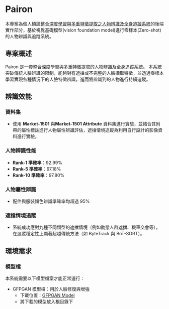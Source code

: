 # Pairon
本專案為個人碩論[整合深度學習與多重特徵提取之人物辨識及全身追蹤系統](https://hdl.handle.net/11296/8ytxzm)的後端實作部分，基於視覺基礎模型(vision foundation model)進行零樣本(Zero-shot)的人物辨識與追蹤系統。

## 專案概述
Pairon 是一套整合深度學習與多重特徵提取的人物辨識及全身追蹤系統。 本系統突破傳統人臉辨識的限制，能夠對有遮擋或不完整的人臉擷取特徵，並透過零樣本學習實現各種情況下的人臉特徵辨識，進而將辨識到的人物進行持續追蹤。

## 辨識效能

### 資料集
- 使用 **Market-1501** 與**Market-1501 Attribute** 資料集進行實驗，並結合其附帶的屬性標註進行人物屬性辨識評估，遮擋情境追蹤為利用自行設計的影像資料進行實驗。

### 人物辨識性能
- **Rank-1 準確率**：92.99%
- **Rank-5 準確率**：97.18%
- **Rank-10 準確率**：97.80%

### 人物屬性辨識
- 配件與服裝顏色辨識準確率均超過 95%

### 遮擋情境追蹤
- 系統成功應對九種不同類型的遮擋情境（例如動態人群遮擋、機車交會等），在追蹤穩定性上顯著超越傳統方法（如 ByteTrack 與 BoT-SORT）。

## 環境需求
### 模型檔
本系統需要以下模型檔案才能正常運行：
- GFPGAN 模型檔：用於人臉修復與增強
  - 下載位置：[GFPGAN Model](https://drive.google.com/drive/folders/1AspP1c836z_abNLn1REQNvXQvnQ43zBR?usp=sharing)
  - 將下載的模型放入根目錄下

